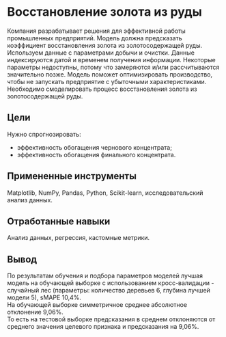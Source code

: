 # Восстановление золота из руды

Компания разрабатывает решения для эффективной работы промышленных предприятий. Модель должна предсказать коэффициент восстановления золота из золотосодержащей руды. Используем данные с параметрами добычи и очистки. Данные индексируются датой и временем получения информации. Некоторые параметры недоступны, потому что замеряются и/или рассчитываются значительно позже. Модель поможет оптимизировать производство, чтобы не запускать предприятие с убыточными характеристиками. Необходимо смоделировать процесс восстановления золота из золотосодержащей руды.

## Цели
Нужно спрогнозировать:  

- эффективность обогащения чернового концентрата;
- эффективность обогащения финального концентрата.

## Примененные инструменты
Matplotlib, NumPy, Pandas, Python, Scikit-learn, исследовательский анализ данных.

## Отработанные навыки
Анализ данных, регрессия, кастомные метрики.

## Вывод
По результатам обучения и подбора параметров моделей лучшая модель на обучающей выборке с использованием кросс-валидации - случайный лес (параметры: количество деревьев 6, глубина лучшей модели 5), sMAPE 10,4%.  
На обучающей выборке симметричное среднее абсолютное отклонение 9,06%.  
То есть на тестовой выборке предсказания в среднем отклоняются от среднего значения целевого признака и предсказания на 9,06%.   